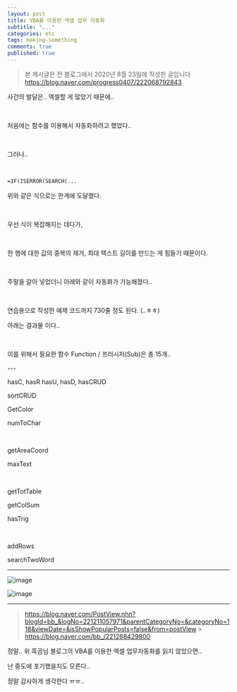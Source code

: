 ```yaml
---
layout: post
title: VBA를 이용한 엑셀 업무 자동화
subtitle: "..."
categories: etc
tags: making-something
comments: true
published: true
---
```


> 본 게시글은 전 블로그에서 2020년 8월 23일에 작성한 글입니다
> https://blog.naver.com/progress0407/222068792843

사건의 발달은.. 엑셀할 게 많았기 때문에..

​

처음에는 함수를 이용해서 자동화하려고 했었다..

​

그러나..

​

```vb
=IF(ISERROR(SEARCH(...
```

위와 같은 식으로는 한계에 도달했다.

​

우선 식이 복잡해지는 데다가,

​

한 행에 대한 값의 중복의 제거, 최대 텍스트 길이를 만드는 게 힘들기 때문이다.

​

주말을 갈아 넣었더니 아래와 같이 자동화가 가능해졌다..

​

연습용으로 작성한 예제 코드까지 730줄 정도 된다. (..ㅎㅎ)

아래는 결과물 이다..

​

이를 위해서 필요한 함수 Function / 프러시저(Sub)은 총 15개..

​---

hasC, hasR hasU, hasD, hasCRUD

sortCRUD

GetColor

numToChar

​

getAreaCoord

maxText

​

getTotTable

getColSum

hasTrig

​

addRows

searchTwoWord

---

![image](https://user-images.githubusercontent.com/66164361/138999107-9fa3967c-1a7f-4d61-973c-ead6522da5b1.png)

![image](https://user-images.githubusercontent.com/66164361/138999183-19639902-75b8-4d74-9786-431685c17149.png)

---

> https://blog.naver.com/PostView.nhn?blogId=bb_&logNo=221211057971&parentCategoryNo=&categoryNo=118&viewDate=&isShowPopularPosts=false&from=postView > https://blog.naver.com/bb_/221268429800

정말.. 위 흑곰님 블로그의 VBA를 이용한 엑셀 업무자동화를 읽지 않았으면..

난 중도에 포기했을지도 모른다..

정말 감사하게 생각한다 ㅠㅠ..

​

